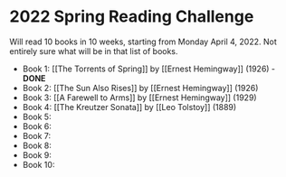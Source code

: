 # 2022 Spring Reading Challenge

Will read 10 books in 10 weeks, starting from Monday April 4, 2022. Not entirely sure what will be in that list of books.

* Book 1: [[The Torrents of Spring]] by [[Ernest Hemingway]] (1926) - **DONE**
* Book 2: [[The Sun Also Rises]] by [[Ernest Hemingway]] (1926)
* Book 3: [[A Farewell to Arms]] by [[Ernest Hemingway]] (1929)
* Book 4: [[The Kreutzer Sonata]] by [[Leo Tolstoy]] (1889)
* Book 5:
* Book 6:
* Book 7:
* Book 8:
* Book 9:
* Book 10:
